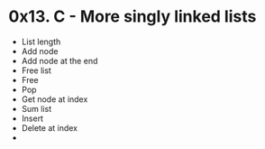 # 0x13. C - More singly linked lists
- List length
- Add node
- Add node at the end
- Free list
- Free
- Pop
- Get node at index
- Sum list
- Insert
- Delete at index
- 
